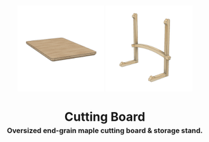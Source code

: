 <!-- 2023-11-01 -->

<p align="center">
  <img src="../../plans/cutting-board/images/wireframe1.png" width="40%"/>
  <img src="../../plans/cutting-board/images/wireframe2.png" width="40%"/>
</p>
<h1 align="center">
  Cutting Board
  <br>
  <sup><sub><sup>Oversized end-grain maple cutting board &amp; storage stand.<sup></sub>
</h1>
